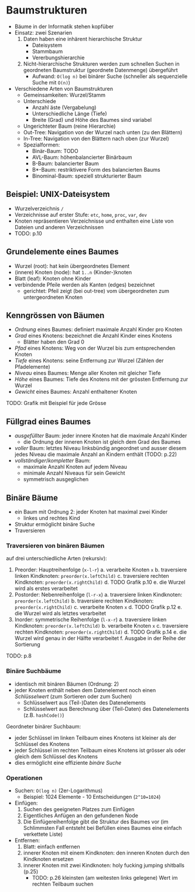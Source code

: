 # Baumstrukturen

- Bäume in der Informatik stehen kopfüber
- Einsatz: zwei Szenarien
    1. Daten haben eine inhärent hierarchische Struktur
        - Dateisystem
        - Stammbaum
        - Vererbungshierarchie
    2. Nicht-hierarchische Strukturen werden zum schnellen Suchen in geordneten
    Baumstruktur (geordnete Datenmenge) übergeführt
        - Aufwand: `O(log n)` bei binärer Suche (schneller als sequenzielle
          Suche mit `O(n)`)
- Verschiedene Arten von Baumstrukturen
    - Gemeinsamkeiten: Wurzel/Stamm
    - Unterschiede
        - Anzahl äste (Vergabelung)
        - Unterschiedliche Länge (Tiefe)
        - Breite (Grad) und Höhe des Baumes sind variabel
    - Ungerichteter Baum (reine Hierarchie)
    - Out-Tree: Navigation von der Wurzel nach unten (zu den Blättern)
    - In-Tree: Navigation von den Blättern nach oben (zur Wurzel)
    - Spezialformen:
        - Binär-Baum: TODO
        - AVL-Baum: höhenbalancierter Binärbaum
        - B-Baum: balancierter Baum
        - B\*-Baum: restriktivere Form des balancierten Baums
        - Binominal-Baum: speziell strukturierter Baum

## Beispiel: UNIX-Dateisystem

- Wurzelverzeichnis `/`
- Verzeichnisse auf erster Stufe: `etc`, `home`, `proc`, `var`, `dev`
- Knoten repräsentieren Verzeichnisse und enthalten eine Liste von Dateien und
  anderen Verzeichnissen
- TODO: p.10

## Grundelemente eines Baumes

- Wurzel (root): hat kein übergeordnetes Element
- (innere) Knoten (node): hat `1..n` (Kinder-)knoten
- Blatt (leaf): Knoten ohne Kinder
- verbindende Pfeile werden als Kanten (edges) bezeichnet
    - gerichtet: Pfeil zeigt (bei out-tree) vom übergeordneten zum
      untergeordneten Knoten

## Kenngrössen von Bäumen

- _Ordnung_ eines Baumes: definiert maximale Anzahl Kinder pro Knoten
- _Grad_ eines Knotens: bezeichnet die Anzahl Kinder eines Knotens
    - Blätter haben den Grad 0
- _Pfad_ eines Knotens: Weg von der Wurzel bis zum entsprechenden Knoten
- _Tiefe_ eines Knotens: seine Entfernung zur Wurzel (Zählen der Pfadelemente)
- _Niveau_ eines Baumes: Menge aller Knoten mit gleicher Tiefe
- _Höhe_ eines Baumes: Tiefe des Knotens mit der grössten Entfernung zur Wurzel
- _Gewicht_ eines Baumes: Anzahl enthaltener Knoten

TODO: Grafik mit Beispiel für jede Grösse

## Füllgrad eines Baumes

- _ausgefüllter_ Baum: jeder innere Knoten hat die maximale Anzahl Kinder
    - die Ordnung der inneren Knoten ist gleich dem Grad des Baumes
- _voller_ Baum: letztes Niveau linksbündig angeordnet und ausser diesem jedes
  Niveau die maximale Anzahl an Kindern enthält (TODO: p.22)
- _vollständiger_/_kompletter_ Baum:
    - maximale Anzahl Knoten auf jedem Niveau
    - minimale Anzahl Niveaus für sein Gewicht
    - symmetrisch ausgeglichen

## Binäre Bäume

- ein Baum mit Ordnung 2: jeder Knoten hat maximal zwei Kinder
    - linkes und rechtes Kind
- Struktur ermöglicht binäre Suche
- Traversieren

### Traversieren von binären Bäumen

auf drei unterschiedliche Arten (rekursiv):

1. Preorder: Hauptreihenfolge (`x-l-r`)
    a. verarbeite Knoten `x`
    b. traversiere linken Kindknoten: `preorder(x.leftChild)`
    c. traversiere rechten Kindknoten: `preorder(x.rightChild)`
    d. TODO Grafik p.10
    e. die Wurzel wird als erstes verarbeitet
2. Postorder: Nebenreihenfolge (`l-r-x`)
    a. traversiere linken Kindknoten: `preorder(x.leftChild)`
    b. traversiere rechten Kindknoten: `preorder(x.rightChild)`
    c. verarbeite Knoten `x`
    d. TODO Grafik p.12
    e. die Wurzel wird als letztes verarbeitet
3. Inorder: symmetrische Reihenfolge (`l-x-r`)
    a. traversiere linken Kindknoten: `preorder(x.leftChild)`
    b. verarbeite Knoten `x`
    c. traversiere rechten Kindknoten: `preorder(x.rightChild)`
    d. TODO Grafik p.14
    e. die Wurzel wird genau in der Hälfte verarbeitet
    f. Ausgabe in der Reihe der Sortierung

TODO: p.8

### Binäre Suchbäume

- identisch mit binären Bäumen (Ordnung: 2)
- jeder Knoten enthält neben dem Datenelement noch einen _Schlüsselwert_ (zum
  Sortieren oder zum Suchen)
    - Schlüsselwert aus (Teil-)Daten des Datenelements
    - Schlüsselwert aus Berechnung über (Teil-Daten) des Datenelements (z.B.
      `hashCode()`)

Geordneter binärer Suchbaum:

- jeder Schlüssel im linken Teilbaum eines Knotens ist kleiner als der Schlüssel
  des Knotens
- jeder Schlüssel im rechten Teilbaum eines Knotens ist grösser als oder gleich
  dem Schlüssel des Knotens
- dies ermöglicht eine effiziente _binäre Suche_

### Operationen

- Suchen: `O(log n)` (2er-Logarithmus)
    - Beispiel: 1024 Elemente - 10 Entscheidungen (`2^10=1024`)
- Einfügen:
    1. Suchen des geeigneten Platzes zum Einfügen
    2. Eigentliches Anfügen an den gefundenen Node
    3. Die Einfügereihenfolge gibt die Struktur des Baumes vor (im Schlimmsten
    Fall entsteht bei Befüllen eines Baumes eine einfach verkettete Liste)
- Entfernen:
    1. Blatt: einfach entfernen
    2. innerer Knoten mit einem Kindknoten: den inneren Knoten durch den
    Kindknoten ersetzen
    3. innerer Knoten mit zwei Kindknoten: holy fucking jumping shitballs (p.25)
        - TODO: p.26 kleinsten (am weitesten links gelegene) Wert im rechten
          Teilbaum suchen
